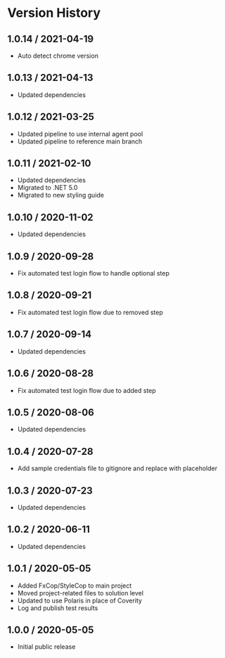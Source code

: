 # Version History

## 1.0.14 / 2021-04-19

- Auto detect chrome version

## 1.0.13 / 2021-04-13

- Updated dependencies

## 1.0.12 / 2021-03-25

- Updated pipeline to use internal agent pool
- Updated pipeline to reference main branch

## 1.0.11 / 2021-02-10

- Updated dependencies
- Migrated to .NET 5.0
- Migrated to new styling guide

## 1.0.10 / 2020-11-02

- Updated dependencies

## 1.0.9 / 2020-09-28

- Fix automated test login flow to handle optional step

## 1.0.8 / 2020-09-21

- Fix automated test login flow due to removed step

## 1.0.7 / 2020-09-14

- Updated dependencies

## 1.0.6 / 2020-08-28

- Fix automated test login flow due to added step

## 1.0.5 / 2020-08-06

- Updated dependencies

## 1.0.4 / 2020-07-28

- Add sample credentials file to gitignore and replace with placeholder

## 1.0.3 / 2020-07-23

- Updated dependencies

## 1.0.2 / 2020-06-11

- Updated dependencies

## 1.0.1 / 2020-05-05

- Added FxCop/StyleCop to main project
- Moved project-related files to solution level
- Updated to use Polaris in place of Coverity
- Log and publish test results

## 1.0.0 / 2020-05-05

- Initial public release
